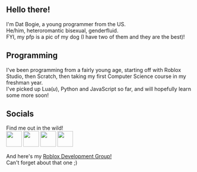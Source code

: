 ## Hello there!
I'm Dat Bogie, a young programmer from the US.
<br>He/him, heteroromantic bisexual, genderfluid.
<br>FYI, my pfp is a pic of my dog (I have two of them and they are the best)!

## Programming
I've been programming from a fairly young age, starting off with Roblox Studio, then Scratch, then taking my first Computer Science course in my freshman year.
<br>I've picked up Lua(_u_), Python and JavaScript so far, and will hopefully learn some more soon!

## Socials
Find me out in the wild!<br>
<a title="YouTube Channel" href="https://youtube.com/@datbogie"><img height=42px src="https://ssl.gstatic.com/atari/images/sociallinks/youtube_white_36dp.png"></a>
<a title="Google Site" href="https://bit.ly/datbogie"><img height=42px src="https://ragsdalemartin.com/wp-content/uploads/2020/07/white-google-logo.png"></a>
<a title="Roblox Profile" href="https://www.roblox.com/users/479943271/profile"><img height=42px src="https://i.ibb.co/Jdb8N4M/250841-after.png"></a>
<a title="Steam Profile" href="https://steamcommunity.com/id/DatBogie"><img height=42px src="https://i.ibb.co/Fq0Wtb5/steam-logo-shape.png"></a>

And here's my [Roblox Development Group!](https://roblox.com/groups/7789323/x)
<br>Can't forget about that one ;)
